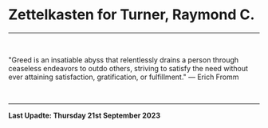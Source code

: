 # Zettelkasten for Turner, Raymond C.

---

</br>

"Greed is an insatiable abyss that relentlessly drains a person through ceaseless endeavors to outdo others, striving to satisfy the need without ever attaining satisfaction, gratification, or fulfillment."
― Erich Fromm

</br>

---

**Last Upadte: Thursday 21st September 2023**
